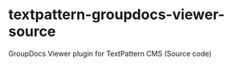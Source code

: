 textpattern-groupdocs-viewer-source
===================================

GroupDocs Viewer plugin for TextPattern CMS  (Source code)